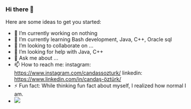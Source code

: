 ### Hi there 👋

Here are some ideas to get you started:

- 🔭 I’m currently working on nothing
- 🌱 I’m currently learning Bash development, Java, C++, Oracle sql
- 👯 I’m looking to collaborate on ...
- 🤔 I’m looking for help with Java, C++
- 💬 Ask me about ...
- 📫 How to reach me: instagram: https://www.instagram.com/candassozturk/ linkedin: https://www.linkedin.com/in/candaş-öztürk/ 
- ⚡ Fun fact: While thinking fun fact about myself, I realized how normal I am.
- <img src="https://c.tenor.com/4r_KCzKSNOcAAAAd/laugh-cry.gif" width="auto">
